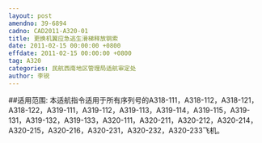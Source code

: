 ```yaml
---
layout: post
amendno: 39-6894
cadno: CAD2011-A320-01
title: 更换机翼应急逃生滑梯释放钢索
date: 2011-02-15 00:00:00 +0800
effdate: 2011-02-15 00:00:00 +0800
tag: A320
categories: 民航西南地区管理局适航审定处
author: 李锐
---
```


##适用范围:
本适航指令适用于所有序列号的A318-111，A318-112，A318-121，A318-122，A319-111，A319-112，A319-113，A319-114，A319-115，A319-131，A319-132，A319-133，A320-111，A320-211，A320-212，A320-214，A320-215，A320-216，A320-231，A320-232，A320-233飞机。


